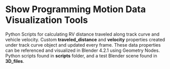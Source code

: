 # Show Programming Motion Data Visualization Tools
<p>Python Scripts for calculating RV distance traveled along track curve and vehicle velocity. Custom <strong>traveled_distance</strong> and <strong>velocity</strong> properties created under track curve object and updated every frame. These data properties can be referenced and visualized in Blender 4.2.1 using Geometry Nodes. Python scripts found in <strong>scripts</strong> folder, and a test Blender scene found in <strong>3D_files</strong>. </p>
